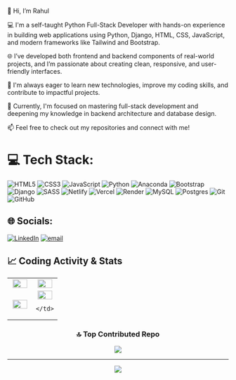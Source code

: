 👋 Hi, I’m Rahul

💻  I'm a self-taught Python Full-Stack Developer with hands-on experience in building web applications using Python, Django, HTML, CSS, JavaScript, and modern frameworks like 
    Tailwind and Bootstrap.

🌐 I’ve developed both frontend and backend components of real-world projects, and I’m passionate about creating clean, responsive, and user-friendly interfaces.

🚀 I'm always eager to learn new technologies, improve my coding skills, and contribute to impactful projects.

🎯 Currently, I'm focused on mastering full-stack development and deepening my knowledge in backend architecture and database design.

📫 Feel free to check out my repositories and connect with me!

# 💻 Tech Stack:
![HTML5](https://img.shields.io/badge/html5-%23E34F26.svg?style=for-the-badge&logo=html5&logoColor=white) ![CSS3](https://img.shields.io/badge/css3-%231572B6.svg?style=for-the-badge&logo=css3&logoColor=white) ![JavaScript](https://img.shields.io/badge/javascript-%23323330.svg?style=for-the-badge&logo=javascript&logoColor=%23F7DF1E) ![Python](https://img.shields.io/badge/python-3670A0?style=for-the-badge&logo=python&logoColor=ffdd54) ![Anaconda](https://img.shields.io/badge/Anaconda-%2344A833.svg?style=for-the-badge&logo=anaconda&logoColor=white) ![Bootstrap](https://img.shields.io/badge/bootstrap-%238511FA.svg?style=for-the-badge&logo=bootstrap&logoColor=white) ![Django](https://img.shields.io/badge/django-%23092E20.svg?style=for-the-badge&logo=django&logoColor=white) ![SASS](https://img.shields.io/badge/SASS-hotpink.svg?style=for-the-badge&logo=SASS&logoColor=white)  ![Netlify](https://img.shields.io/badge/netlify-%23000000.svg?style=for-the-badge&logo=netlify&logoColor=#00C7B7) ![Vercel](https://img.shields.io/badge/vercel-%23000000.svg?style=for-the-badge&logo=vercel&logoColor=white) ![Render](https://img.shields.io/badge/Render-%46E3B7.svg?style=for-the-badge&logo=render&logoColor=white) ![MySQL](https://img.shields.io/badge/mysql-4479A1.svg?style=for-the-badge&logo=mysql&logoColor=white) ![Postgres](https://img.shields.io/badge/postgres-%23316192.svg?style=for-the-badge&logo=postgresql&logoColor=white) ![Git](https://img.shields.io/badge/git-%23F05033.svg?style=for-the-badge&logo=git&logoColor=white) ![GitHub](https://img.shields.io/badge/github-%23121011.svg?style=for-the-badge&logo=github&logoColor=white)

## 🌐 Socials:
[![LinkedIn](https://img.shields.io/badge/LinkedIn-%230077B5.svg?logo=linkedin&logoColor=white)](https://linkedin.com/in/https://www.linkedin.com/in/rahul-ramesh-86a564325/)  [![email](https://img.shields.io/badge/Email-D14836?logo=gmail&logoColor=white)](mailto:rahulrameshm98@gmail.com) 
## 📈 Coding Activity & Stats

<div align="center">

<div align="center">

<table>
  <tr>
    <td align="center" width="50%">
      <img src="https://github-readme-stats.vercel.app/api?username=rahulrameshm0&theme=dark&hide_border=false&include_all_commits=false&count_private=false" width="90%"/>
    </td>
    <td align="center" width="50%">
      <img src="https://nirzak-streak-stats.vercel.app/?user=rahulrameshm0&theme=dark&hide_border=false" width="90%"/>
    </td>
  </tr>
  <tr>
    <td align="center" width="50%">
      <img src="https://github-readme-stats.vercel.app/api/top-langs/?username=rahulrameshm0&theme=dark&hide_border=false&include_all_commits=false&count_private=false&layout=compact" width="90%" />
    </td>
    <td align="center" width="50%">
<!--         <img src="https://leetcard.jacoblin.cool/OreF2LOBST?theme=dark&font=Karma&ext=activity" width="90%" /> -->
        <img src="https://![Leetcode Stats](https://leetcard.jacoblin.cool/Rahul)" width="90%" />
        
    </td>
  </tr>
</table>

### 🔝 Top Contributed Repo
![](https://github-contributor-stats.vercel.app/api?username=rahulrameshm0&limit=5&theme=dark&combine_all_yearly_contributions=true)

---
[![](https://visitcount.itsvg.in/api?id=rahulrameshm0&icon=6&color=0)](https://visitcount.itsvg.in)

<!-- Proudly created with GPRM ( https://gprm.itsvg.in ) -->
